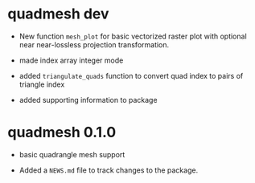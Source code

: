 # quadmesh dev

* New function `mesh_plot` for basic vectorized raster plot with optional near near-lossless 
 projection transformation. 
 
* made index array integer mode

* added `triangulate_quads` function to convert quad index to pairs of triangle index

* added supporting information to package

# quadmesh 0.1.0

* basic quadrangle mesh support

* Added a `NEWS.md` file to track changes to the package.



